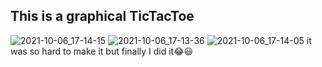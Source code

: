 ## This is a graphical TicTacToe 
![2021-10-06_17-14-15](https://user-images.githubusercontent.com/88204357/136215930-5bbf63a2-8b1b-44de-b202-3547775c4661.jpg)
![2021-10-06_17-13-36](https://user-images.githubusercontent.com/88204357/136215951-fd866629-c222-47dd-924e-9deb220f6d28.jpg)
![2021-10-06_17-14-05](https://user-images.githubusercontent.com/88204357/136215973-ae2e0c8b-2581-46b7-9ab7-e4c8221f54ec.jpg)
it was so hard to make it but finally I did it😂😃
